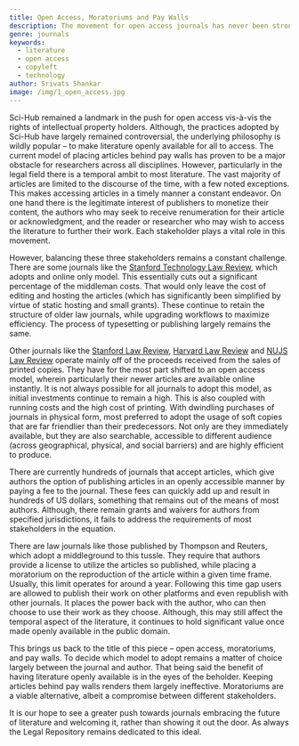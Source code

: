 ```yaml
---
title: Open Access, Moratoriums and Pay Walls
description: The movement for open access journals has never been stronger, but are there any alternatives?
genre: journals
keywords:
  - literature
  - open access
  - copyleft
  - technology
author: Srivats Shankar
image: /img/1_open_access.jpg
---
```


Sci-Hub remained a landmark in the push for open access vis-à-vis the rights of intellectual property holders. Although, the practices adopted by Sci-Hub have largely remained controversial, the underlying philosophy is wildly popular – to make literature openly available for all to access. The current model of placing articles behind pay walls has proven to be a major obstacle for researchers across all disciplines. However, particularly in the legal field there is a temporal ambit to most literature. The vast majority of articles are limited to the discourse of the time, with a few noted exceptions. This makes accessing articles in a timely manner a constant endeavor. On one hand there is the legitimate interest of publishers to monetize their content, the authors who may seek to receive renumeration for their article or acknowledgment, and the reader or researcher who may wish to access the literature to further their work. Each stakeholder plays a vital role in this movement.

However, balancing these three stakeholders remains a constant challenge. There are some journals like the <a href="https://law.stanford.edu/stanford-technology-law-review-stlr/" target="blank">Stanford Technology Law Review</a>, which adopts and online only model. This essentially cuts out a significant percentage of the middleman costs. That would only leave the cost of editing and hosting the articles (which has significantly been simplified by virtue of static hosting and small grants). These continue to retain the structure of older law journals, while upgrading workflows to maximize efficiency. The process of typesetting or publishing largely remains the same.

Other journals like the <a href="https://www.stanfordlawreview.org/" target="blank">Stanford Law Review</a>, <a href="https://harvardlawreview.org/" target="blank">Harvard Law Review</a> and <a href="http://nujslawreview.org/" target="blank">NUJS Law Review</a> operate mainly off of the proceeds received from the sales of printed copies. They have for the most part shifted to an open access model, wherein particularly their newer articles are available online instantly. It is not always possible for all journals to adopt this model, as initial investments continue to remain a high. This is also coupled with running costs and the high cost of printing. With dwindling purchases of journals in physical form, most preferred to adopt the usage of soft copies that are far friendlier than their predecessors. Not only are they immediately available, but they are also searchable, accessible to different audience (across geographical, physical, and social barriers) and are highly efficient to produce.

There are currently hundreds of journals that accept articles, which give authors the option of publishing articles in an openly accessible manner by paying a fee to the journal. These fees can quickly add up and result in hundreds of US dollars, something that remains out of the means of most authors. Although, there remain grants and waivers for authors from specified jurisdictions, it fails to address the requirements of most stakeholders in the equation.

There are law journals like those published by Thompson and Reuters, which adopt a middleground to this tussle. They require that authors provide a license to utilize the articles so published, while placing a moratorium on the reproduction of the article within a given time frame. Usually, this limit operates for around a year. Following this time gap users are allowed to publish their work on other platforms and even republish with other journals. It places the power back with the author, who can then choose to use their work as they choose. Although, this may still affect the temporal aspect of the literature, it continues to hold significant value once made openly available in the public domain.

This brings us back to the title of this piece – open access, moratoriums, and pay walls. To decide which model to adopt remains a matter of choice largely between the journal and author. That being said the benefit of having literature openly available is in the eyes of the beholder. Keeping articles behind pay walls renders them largely ineffective. Moratoriums are a viable alternative, albeit a compromise between different stakeholders.

It is our hope to see a greater push towards journals embracing the future of literature and welcoming it, rather than showing it out the door. As always the Legal Repository remains dedicated to this ideal.
